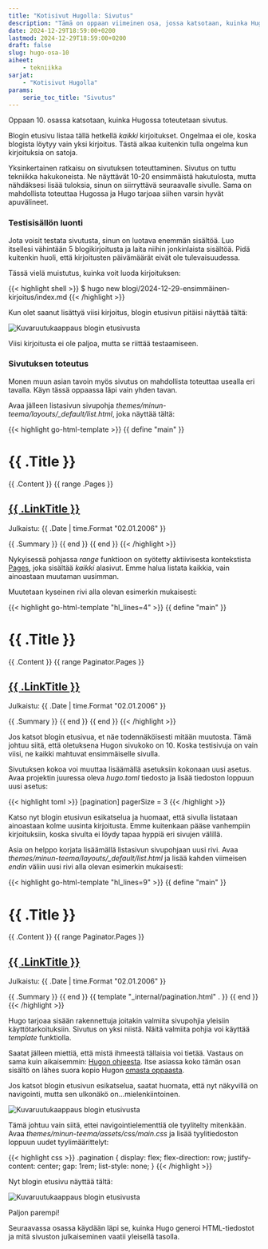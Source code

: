 ```yaml
---
title: "Kotisivut Hugolla: Sivutus"
description: "Tämä on oppaan viimeinen osa, jossa katsotaan, kuinka Hugossa toteutetaan sivutus."
date: 2024-12-29T18:59:00+0200
lastmod: 2024-12-29T18:59:00+0200
draft: false
slug: hugo-osa-10
aiheet:
    - tekniikka
sarjat:
    - "Kotisivut Hugolla"
params:
    serie_toc_title: "Sivutus"
---
```

Oppaan 10. osassa katsotaan, kuinka Hugossa toteutetaan sivutus.

<!--more-->

Blogin etusivu listaa tällä hetkellä *kaikki* kirjoitukset. Ongelmaa ei ole, koska blogista löytyy vain yksi kirjoitus. Tästä alkaa kuitenkin tulla ongelma kun kirjoituksia on satoja.

Yksinkertainen ratkaisu on sivutuksen toteuttaminen. Sivutus on tuttu tekniikka hakukoneista. Ne näyttävät 10-20 ensimmäistä hakutulosta, mutta nähdäksesi lisää tuloksia, sinun on siirryttävä seuraavalle sivulle. Sama on mahdollista toteuttaa Hugossa ja Hugo tarjoaa siihen varsin hyvät apuvälineet.

### Testisisällön luonti

Jota voisit testata sivutusta, sinun on luotava enemmän sisältöä. Luo itsellesi vähintään 5 blogikirjoitusta ja laita niihin jonkinlaista sisältöä. Pidä kuitenkin huoli, että kirjoitusten päivämäärät eivät ole tulevaisuudessa.

Tässä vielä muistutus, kuinka voit luoda kirjoituksen:

{{< highlight shell >}}
$ hugo new blogi/2024-12-29-ensimmäinen-kirjoitus/index.md
{{< /highlight >}}

Kun olet saanut lisättyä viisi kirjoitus, blogin etusivun pitäisi näyttää tältä:

![Kuvaruutukaappaus blogin etusivusta](sshot-1.jpg)

Viisi kirjoitusta ei ole paljoa, mutta se riittää testaamiseen.

### Sivutuksen toteutus

Monen muun asian tavoin myös sivutus on mahdollista toteuttaa usealla eri tavalla. Käyn tässä oppaassa läpi vain yhden tavan.

Avaa jälleen listasivun sivupohja *themes/minun-teema/layouts/_default/list.html*, joka näyttää tältä:

{{< highlight go-html-template >}}
{{ define "main" }}
  <h1>{{ .Title }}</h1>
  {{ .Content }}
  {{ range .Pages }}
    <h2><a href="{{ .RelPermalink }}">{{ .LinkTitle }}</a></h2>
    <p>Julkaistu: {{ .Date | time.Format "02.01.2006" }}</p>
    {{ .Summary }}
  {{ end }}
{{ end }}
{{< /highlight >}}

Nykyisessä pohjassa *range* funktioon on syötetty aktiivisesta kontekstista [Pages](https://gohugo.io/methods/page/pages/), joka sisältää *kaikki* alasivut. Emme halua listata kaikkia, vain ainoastaan muutaman uusimman.

Muutetaan kyseinen rivi alla olevan esimerkin mukaisesti:

{{< highlight go-html-template "hl_lines=4" >}}
{{ define "main" }}
  <h1>{{ .Title }}</h1>
  {{ .Content }}
  {{ range Paginator.Pages }}
    <h2><a href="{{ .RelPermalink }}">{{ .LinkTitle }}</a></h2>
    <p>Julkaistu: {{ .Date | time.Format "02.01.2006" }}</p>
    {{ .Summary }}
  {{ end }}
{{ end }}
{{< /highlight >}}

Jos katsot blogin etusivua, et näe todennäköisesti mitään muutosta. Tämä johtuu siitä, että oletuksena Hugon sivukoko on 10. Koska testisivuja on vain viisi, ne kaikki mahtuvat ensimmäiselle sivulla.

Sivutuksen kokoa voi muuttaa lisäämällä asetuksiin kokonaan uusi asetus. Avaa projektin juuressa oleva *hugo.toml* tiedosto ja lisää tiedoston loppuun uusi asetus:

{{< highlight toml >}}
[pagination]
pagerSize = 3
{{< /highlight >}}

Katso nyt blogin etusivun esikatselua ja huomaat, että sivulla listataan ainoastaan kolme uusinta kirjoitusta. Emme kuitenkaan pääse vanhempiin kirjoituksiin, koska sivulta ei löydy tapaa hyppiä eri sivujen välillä.

Asia on helppo korjata lisäämällä listasivun sivupohjaan uusi rivi. Avaa *themes/minun-teema/layouts/_default/list.html* ja lisää kahden viimeisen *endin* väliin uusi rivi alla olevan esimerkin mukaisesti:

{{< highlight go-html-template "hl_lines=9" >}}
{{ define "main" }}
  <h1>{{ .Title }}</h1>
  {{ .Content }}
  {{ range Paginator.Pages }}
    <h2><a href="{{ .RelPermalink }}">{{ .LinkTitle }}</a></h2>
    <p>Julkaistu: {{ .Date | time.Format "02.01.2006" }}</p>
    {{ .Summary }}
  {{ end }}
  {{ template "_internal/pagination.html" . }}
{{ end }}
{{< /highlight >}}

Hugo tarjoaa sisään rakennettuja joitakin valmiita sivupohjia yleisiin käyttötarkoituksiin. Sivutus on yksi niistä. Näitä valmiita pohjia voi käyttää *template* funktiolla.

Saatat jälleen miettiä, että mistä ihmeestä tällaisia voi tietää. Vastaus on sama kuin aikaisemmin: [Hugon ohjeesta](https://gohugo.io/templates/pagination/#examples). Itse asiassa koko tämän osan sisältö on lähes suora kopio Hugon [omasta oppaasta](https://gohugo.io/templates/pagination/).

Jos katsot blogin etusivun esikatselua, saatat huomata, että nyt näkyvillä on navigointi, mutta sen ulkonäkö on...mielenkiintoinen.

![Kuvaruutukaappaus blogin etusivusta](sshot-2.jpg)

Tämä johtuu vain siitä, ettei navigointielementtiä ole tyylitelty mitenkään. Avaa *themes/minun-teema/assets/css/main.css* ja lisää tyylitiedoston loppuun uudet tyylimäärittelyt:

{{< highlight css >}}
.pagination {
  display: flex;
  flex-direction: row;
  justify-content: center;
  gap: 1rem;
  list-style: none;
}
{{< /highlight >}}

Nyt blogin etusivu näyttää tältä:

![Kuvaruutukaappaus blogin etusivusta](sshot-3.jpg)

Paljon parempi!

Seuraavassa osassa käydään läpi se, kuinka Hugo generoi HTML-tiedostot ja mitä sivuston julkaiseminen vaatii yleisellä tasolla.